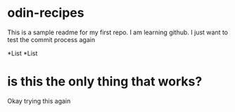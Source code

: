 # odin-recipes

This is a sample readme for my first repo. I am learning github.
I just want to test the commit process again 

*List
*List 
# is this the only thing that works?

Okay trying this again